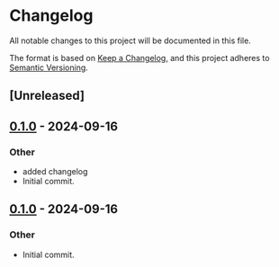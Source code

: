 # Changelog
All notable changes to this project will be documented in this file.

The format is based on [Keep a Changelog](https://keepachangelog.com/en/1.0.0/),
and this project adheres to [Semantic Versioning](https://semver.org/spec/v2.0.0.html).

## [Unreleased]

## [0.1.0](https://github.com/fermah-xyz/seek/releases/tag/fermah-rpc-v0.1.0) - 2024-09-16

### Other

- added changelog
- Initial commit.

## [0.1.0](https://github.com/fermah-xyz/seek/releases/tag/fermah-rpc-v0.1.0) - 2024-09-16

### Other
- Initial commit.
